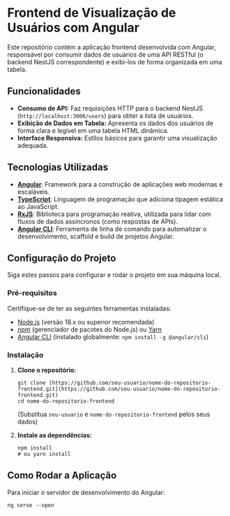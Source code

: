 # Frontend de Visualização de Usuários com Angular

Este repositório contém a aplicação frontend desenvolvida com Angular, responsável por consumir dados de usuários de uma API RESTful (o backend NestJS correspondente) e exibi-los de forma organizada em uma tabela.

## Funcionalidades

-   **Consumo de API:** Faz requisições HTTP para o backend NestJS (`http://localhost:3000/users`) para obter a lista de usuários.
-   **Exibição de Dados em Tabela:** Apresenta os dados dos usuários de forma clara e legível em uma tabela HTML dinâmica.
-   **Interface Responsiva:** Estilos básicos para garantir uma visualização adequada.

## Tecnologias Utilizadas

-   [**Angular**](https://angular.dev/): Framework para a construção de aplicações web modernas e escaláveis.
-   [**TypeScript**](https://www.typescriptlang.org/): Linguagem de programação que adiciona tipagem estática ao JavaScript.
-   [**RxJS**](https://rxjs.dev/): Biblioteca para programação reativa, utilizada para lidar com fluxos de dados assíncronos (como respostas de APIs).
-   [**Angular CLI**](https://angular.dev/cli): Ferramenta de linha de comando para automatizar o desenvolvimento, scaffold e build de projetos Angular.

## Configuração do Projeto

Siga estes passos para configurar e rodar o projeto em sua máquina local.

### Pré-requisitos

Certifique-se de ter as seguintes ferramentas instaladas:

-   [Node.js](https://nodejs.org/en/download/) (versão 18.x ou superior recomendada)
-   [npm](https://www.npmjs.com/) (gerenciador de pacotes do Node.js) ou [Yarn](https://yarnpkg.com/)
-   [Angular CLI](https://angular.dev/cli/overview) (instalado globalmente: `npm install -g @angular/cli`)

### Instalação

1.  **Clone o repositório:**
    ```No CMD
    git clone [https://github.com/seu-usuario/nome-do-repositorio-frontend.git](https://github.com/seu-usuario/nome-do-repositorio-frontend.git)
    cd nome-do-repositorio-frontend
    ```
    (Substitua `seu-usuario` e `nome-do-repositorio-frontend` pelos seus dados)

2.  **Instale as dependências:**
    ```No CMD
    npm install
    # ou yarn install
    ```

## Como Rodar a Aplicação

Para iniciar o servidor de desenvolvimento do Angular:

```No CMD
ng serve --open